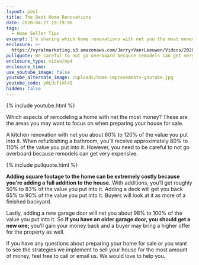 ```yaml
---
layout: post
title: The Best Home Renovations
date: 2020-04-27 19:19:00
tags:
  - Home Seller Tips
excerpt: I’m sharing which home renovations with net you the most money when you sell.
enclosure: >-
  https://vyralmarketing.s3.amazonaws.com/Jerry+Van+Leeuwen/Videos/2020/The+Best+Home+Renovations.mp4
pullquote: Be careful to not go overboard because remodels can get very expensive.
enclosure_type: video/mp4
enclosure_time:
use_youtube_image: false
youtube_alternate_image: /uploads/home-improvements-youtube.jpg
youtube_code: y0LUcFiml4I
hidden: false
---
```


{% include youtube.html %}

Which aspects of remodeling a home with net the most money? These are the areas you may want to focus on when preparing your house for sale.&nbsp;

A kitchen renovation with net you about 60% to 120% of the value you put into it. When refurbishing a bathroom, you’ll receive approximately 80% to 110% of the value you put into it. However, you need to be careful to not go overboard because remodels can get very expensive.&nbsp;

{% include pullquote.html %}

**Adding square footage to the home can be extremely costly because you’re adding a full addition to the house.** With additions, you’ll get roughly 50% to 83% of the value you put into it. Adding a deck will get you back 65% to 90% of the value you put into it. Buyers will look at it as more of a finished backyard.&nbsp;

Lastly, adding a new garage door will net you about 98% to 100% of the value you put into it. So **if you have an older garage door, you should get a new one;** you’ll gain your money back and a buyer may bring a higher offer for the property as well.&nbsp;

If you have any questions about preparing your home for sale or you want to see the strategies we implement to sell your house for the most amount of money, feel free to call or email us. We would love to help you.